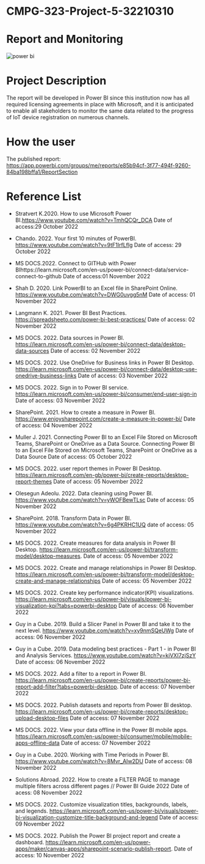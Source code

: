 # CMPG-323-Project-5-32210310

# Report and Monitoring

![power bi](https://user-images.githubusercontent.com/38375869/199084882-af18019c-f9f9-4976-a125-82736e4a5c8f.gif)

# Project Description
The report will be developed in Power BI since this institution now has all required licensing agreements in place with Microsoft, and it is anticipated to enable all stakeholders to monitor the same data related to the progress of IoT device registration on numerous channels.
# How the user 
The published report:
https://app.powerbi.com/groups/me/reports/e85b94cf-3f77-494f-9260-84ba198bffa1/ReportSection
# Reference List

- Stratvert K.2020. How to use Microsoft Power BI.https://www.youtube.com/watch?v=TmhQCQr_DCA Date of access:29 October 2022

- Chando. 2022. Your first 10 minutes of PowerBI. https://www.youtube.com/watch?v=9tF1IrfLflg Date of access: 29 October 2022

- MS DOCS.2022. Connect to GITHub with Power BIhttps://learn.microsoft.com/en-us/power-bi/connect-data/service-connect-to-github Date of access:01 November 2022

- Shah D. 2020. Link PowerBI to an Excel file in SharePoint Online. https://www.youtube.com/watch?v=DWG0uvgg5nM Date of access: 01 November 2022

- Langmann K. 2021. Power BI Best Practices. https://spreadsheeto.com/power-bi-best-practices/ Date of access: 02 November 2022

- MS DOCS. 2022. Data sources in Power BI. https://learn.microsoft.com/en-us/power-bi/connect-data/desktop-data-sources Date of access: 02 November 2022

- MS DOCS. 2022. Use OneDrive for Business links in Power BI Desktop. https://learn.microsoft.com/en-us/power-bi/connect-data/desktop-use-onedrive-business-links Date of access: 03 November 2022

- MS DOCS. 2022. Sign in to Power BI service. https://learn.microsoft.com/en-us/power-bi/consumer/end-user-sign-in Date of access: 03 November 2022

- SharePoint. 2021. How to create a measure in Power BI. https://www.enjoysharepoint.com/create-a-measure-in-power-bi/ Date of access: 04 November 2022

- Muller J. 2021. Connecting Power BI to an Excel File Stored on Microsoft Teams, SharePoint or OneDrive as a Data Source. Connecting Power BI to an Excel File Stored on Microsoft Teams, SharePoint or OneDrive as a Data Source Date of access: 05 October 2022

- MS DOCS. 2022. user report themes in Power BI Desktop. https://learn.microsoft.com/en-gb/power-bi/create-reports/desktop-report-themes Date of access: 05 November 2022

- Olesegun Adeolu. 2022. Data cleaning using Power BI. https://www.youtube.com/watch?v=yWOFBewTLsc Date of access: 05 November 2022

- SharePoint. 2018. Transform Data in Power BI. https://www.youtube.com/watch?v=6g4PKRHC1UQ date of access: 05 November 2022 

- MS DOCS. 2022. Create measures for data analysis in Power BI Desktop. https://learn.microsoft.com/en-us/power-bi/transform-model/desktop-measures. Date of access: 05 November 2022

- MS DOCS. 2022. Create and manage relationships in Power BI Desktop. https://learn.microsoft.com/en-us/power-bi/transform-model/desktop-create-and-manage-relationships Date of access: 05 November 2022

- MS DOCS. 2022. Create key performance indicator(KPI) visualizations. https://learn.microsoft.com/en-us/power-bi/visuals/power-bi-visualization-kpi?tabs=powerbi-desktop Date of access: 06 November 2022

- Guy in a Cube. 2019. Build a Slicer Panel in Power BI and take it to the next level. https://www.youtube.com/watch?v=xy9nmSQeUWg Date of access: 06 November 2022

- Guy in a Cube. 2019. Data modeling best practices - Part 1 - in Power BI and Analysis Services. https://www.youtube.com/watch?v=kiVXI7zjSzY Date of access: 06 November 2022

- MS DOCS. 2022. Add a filter to a report in Power BI. https://learn.microsoft.com/en-us/power-bi/create-reports/power-bi-report-add-filter?tabs=powerbi-desktop. Date of access: 07 November 2022

- MS DOCS. 2022. Publish datasets and reports from Power BI desktop. https://learn.microsoft.com/en-us/power-bi/create-reports/desktop-upload-desktop-files Date of access: 07 November 2022

- MS DOCS. 2022. View your data offline in the Power BI mobile apps. https://learn.microsoft.com/en-us/power-bi/consumer/mobile/mobile-apps-offline-data Date of access: 07 November 2022

- Guy in a Cube. 2020. Working with Time Periods in Power BI. https://www.youtube.com/watch?v=8Mvr_AIw2DU Date of access: 08 November 2022

- Solutions Abroad. 2022. How to create a FILTER PAGE to manage multiple filters across different pages // Power BI Guide 2022 Date of acess: 08 November 2022

- MS DOCS. 2022. Customize visualization titles, backgrounds, labels, and legends. https://learn.microsoft.com/en-us/power-bi/visuals/power-bi-visualization-customize-title-background-and-legend Date of access: 09 November 2022

- MS DOCS. 2022. Publish the Power BI project report and create a dashboard. https://learn.microsoft.com/en-us/power-apps/maker/canvas-apps/sharepoint-scenario-publish-report. Date of access: 10 November 2022
